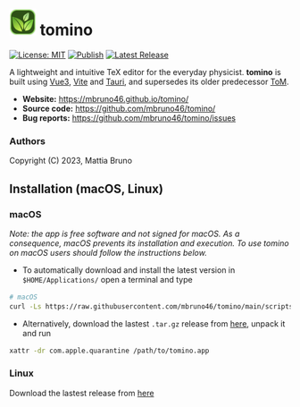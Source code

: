 # <img src="src-tauri/icons/1024x1024.png" height='48px'> tomino

[![License: MIT](https://img.shields.io/badge/License-MIT-yellow.svg)](https://opensource.org/licenses/MIT)
[![Publish](https://github.com/mbruno46/tomino/actions/workflows/publish.yml/badge.svg)](https://github.com/mbruno46/tomino/actions/workflows/publish.yml)
[![Latest Release](https://img.shields.io/github/v/release/mbruno46/tomino)](https://github.com/mbruno46/tomino/releases/latest)

A lightweight and intuitive TeX editor for the everyday physicist. **tomino** is built using [Vue3](https://vuejs.org), [Vite](https://vitejs.dev) and [Tauri](https://tauri.app), and supersedes its older predecessor [ToM](https://github.com/mbruno46/ToM).

- **Website:** https://mbruno46.github.io/tomino/
- **Source code:** https://github.com/mbruno46/tomino/
- **Bug reports:** https://github.com/mbruno46/tomino/issues


### Authors

Copyright (C) 2023, Mattia Bruno

## Installation (macOS, Linux)

### macOS

*Note: the app is free software and not signed for macOS. As a consequence, 
macOS prevents its installation and execution.
To use tomino on macOS users should follow the instructions below.*

  * To automatically download and install the latest version in `$HOME/Applications/` 
    open a terminal and type
```bash
# macOS
curl -Ls https://raw.githubusercontent.com/mbruno46/tomino/main/scripts/macos_installer.sh | bash -s
```
  * Alternatively, download the lastest `.tar.gz` release from [here](https://github.com/mbruno46/tomino/releases/), unpack it and run
```bash
xattr -dr com.apple.quarantine /path/to/tomino.app
```

### Linux

Download the lastest release from [here](https://github.com/mbruno46/tomino/releases/)


